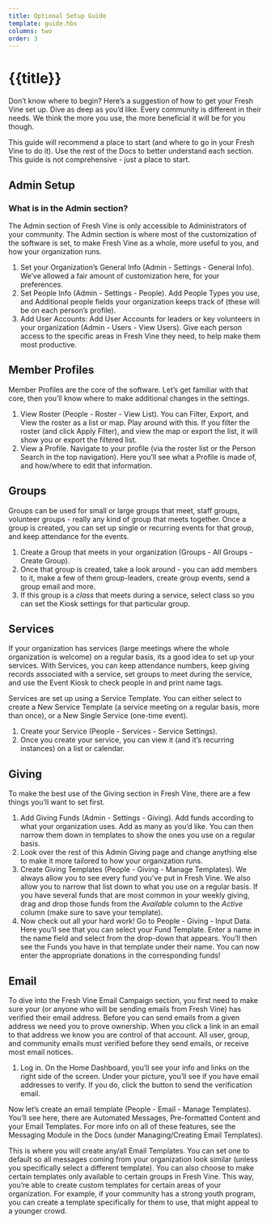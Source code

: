 ```yaml
---
title: Optional Setup Guide  
template: guide.hbs
columns: two
order: 3
---
```


# {{title}}  

Don’t know where to begin? Here’s a suggestion of how to get your Fresh Vine set up. Dive as deep as you’d like. Every community is different in their needs. We think the more you use, the more beneficial it will be for you though. 

This guide will recommend a place to start (and where to go in your Fresh Vine to do it). Use the rest of the Docs to better understand each section. This guide is not comprehensive - just a place to start.

## Admin Setup
### What is in the Admin section?
The Admin section of Fresh Vine is only accessible to Administrators of your community. The Admin section is where most of the customization of the software is set, to make Fresh Vine as a whole, more useful to you, and how your organization runs.  

1. Set your Organization’s General Info (Admin - Settings - General Info). We’ve allowed a fair amount of customization here, for your preferences.  
1. Set People Info (Admin - Settings - People). Add People Types you use, and Additional people fields your organization keeps track of (these will be on each person’s profile).  
1. Add User Accounts: Add User Accounts for leaders or key volunteers in your organization (Admin - Users - View Users). Give each person access to the specific areas in Fresh Vine they need, to help make them most productive.   

## Member Profiles
Member Profiles are the core of the software. Let’s get familiar with that core, then you’ll know where to make additional changes in the settings.   

1. View Roster (People - Roster - View List). You can Filter, Export, and View the roster as a list or map. Play around with this. If you filter the roster (and click Apply Filter), and view the map or export the list, it will show you or export the filtered list.  
1. View a Profile. Navigate to your profile (via the roster list or the Person Search in the top navigation). Here you’ll see what a Profile is made of, and how/where to edit that information.  

## Groups  
Groups can be used for small or large groups that meet, staff groups, volunteer groups - really any kind of group that meets together. Once a group is created, you can set up single or recurring events for that group, and keep attendance for the events.

1. Create a Group that meets in your organization (Groups - All Groups - Create Group).  
1. Once that group is created, take a look around - you can add members to it, make a few of them group-leaders, create group events, send a group email and more.  
1. If this group is a *class* that meets during a service, select class so you can set the Kiosk settings for that particular group. 

## Services  
If your organization has services (large meetings where the whole organization is welcome) on a regular basis, its a good idea to set up your services. With Services, you can keep attendance numbers, keep giving records associated with a service, set groups to meet during the service, and use the Event Kiosk to check people in and print name tags.  

Services are set up using a Service Template. You can either select to create a New Service Template (a service meeting on a regular basis, more than once), or a New Single Service (one-time event). 

1. Create your Service (People - Services - Service Settings).  
1. Once you create your service, you can view it (and it’s recurring instances) on a list or calendar.   

## Giving  
To make the best use of the Giving section in Fresh Vine, there are a few things you’ll want to set first.  

1. Add Giving Funds (Admin - Settings - Giving). Add funds according to what your organization uses. Add as many as you’d like. You can then narrow them down in templates to show the ones you use on a regular basis.  
1. Look over the rest of this Admin Giving page and change anything else to make it more tailored to how your organization runs.  
1. Create Giving Templates (People - Giving - Manage Templates). We always allow you to see every fund you’ve put in Fresh Vine. We also allow you to narrow that list down to what you use on a regular basis. If you have several funds that are most common in your weekly giving, drag and drop those funds from the *Available* column to the *Active* column (make sure to save your template).  
1. Now check out all your hard work! Go to People - Giving - Input Data. Here you’ll see that you can select your Fund Template. Enter a name in the name field and select from the drop-down that appears. You’ll then see the Funds you have in that template under their name. You can now enter the appropriate donations in the corresponding funds!  


## Email  
To dive into the Fresh Vine Email Campaign section, you first need to make sure your (or anyone who will be sending emails from Fresh Vine) has verified their email address. Before you can send emails from a given address we need you to prove ownership. When you click a link in an email to that address we know you are control of that account. All user, group, and community emails must verified before they send emails, or receive most email notices.

1. Log in. On the Home Dashboard, you’ll see your info and links on the right side of the screen. Under your picture, you’ll see if you have email addresses to verify. If you do, click the button to send the verification email. 

Now let’s create an email template (People - Email - Manage Templates). You’ll see here, there are Automated Messages, Pre-formatted Content and your Email Templates. For more info on all of these features, see the Messaging Module in the Docs (under Managing/Creating Email Templates).  

This is where you will create any/all Email Templates. You can set one to default so all messages coming from your organization look similar (unless you specifically select a different template). You can also choose to make certain templates only available to certain groups in Fresh Vine. This way, you’re able to create custom templates for certain areas of your organization. For example, if your community has a strong youth program, you can create a template specifically for them to use, that might appeal to a younger crowd.

